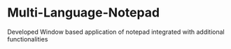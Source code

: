 # Multi-Language-Notepad
Developed Window based application of notepad integrated with additional functionalities
